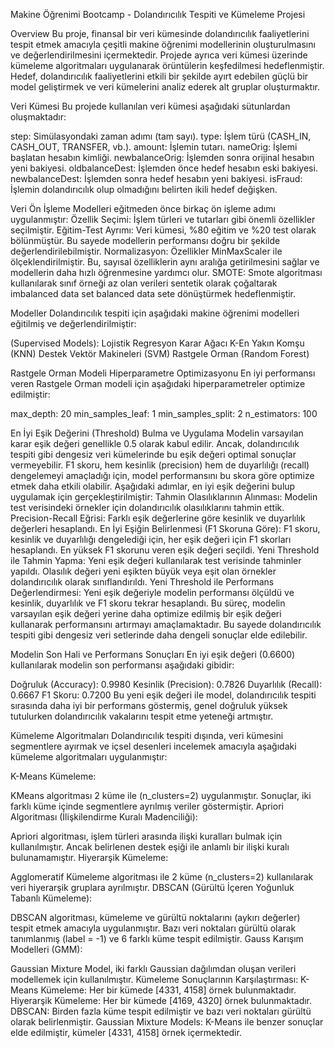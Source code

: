 Makine Öğrenimi Bootcamp - Dolandırıcılık Tespiti ve Kümeleme Projesi

Overview
Bu proje, finansal bir veri kümesinde dolandırıcılık faaliyetlerini tespit etmek amacıyla çeşitli makine öğrenimi modellerinin oluşturulmasını ve değerlendirilmesini içermektedir. Projede ayrıca veri kümesi üzerinde kümeleme algoritmaları uygulanarak örüntülerin keşfedilmesi hedeflenmiştir. Hedef, dolandırıcılık faaliyetlerini etkili bir şekilde ayırt edebilen güçlü bir model geliştirmek ve veri kümelerini analiz ederek alt gruplar oluşturmaktır.

Veri Kümesi
Bu projede kullanılan veri kümesi aşağıdaki sütunlardan oluşmaktadır:

step: Simülasyondaki zaman adımı (tam sayı).
type: İşlem türü (CASH_IN, CASH_OUT, TRANSFER, vb.).
amount: İşlemin tutarı.
nameOrig: İşlemi başlatan hesabın kimliği.
newbalanceOrig: İşlemden sonra orijinal hesabın yeni bakiyesi.
oldbalanceDest: İşlemden önce hedef hesabın eski bakiyesi.
newbalanceDest: İşlemden sonra hedef hesabın yeni bakiyesi.
isFraud: İşlemin dolandırıcılık olup olmadığını belirten ikili hedef değişken.

Veri Ön İşleme
Modelleri eğitmeden önce birkaç ön işleme adımı uygulanmıştır:
Özellik Seçimi: İşlem türleri ve tutarları gibi önemli özellikler seçilmiştir.
Eğitim-Test Ayrımı: Veri kümesi, %80 eğitim ve %20 test olarak bölünmüştür. Bu sayede modellerin performansı doğru bir şekilde değerlendirilebilmiştir.
Normalizasyon: Özellikler MinMaxScaler ile ölçeklendirilmiştir. Bu, sayısal özelliklerin aynı aralığa getirilmesini sağlar ve modellerin daha hızlı öğrenmesine yardımcı olur.
SMOTE: Smote algoritması kullanılarak sınıf örneği az olan verileri sentetik olarak çoğaltarak imbalanced data set balanced data sete dönüştürmek hedeflenmiştir.

Modeller
Dolandırıcılık tespiti için aşağıdaki makine öğrenimi modelleri eğitilmiş ve değerlendirilmiştir:

(Supervised Models):
Lojistik Regresyon
Karar Ağacı
K-En Yakın Komşu (KNN)
Destek Vektör Makineleri (SVM)
Rastgele Orman (Random Forest)

Rastgele Orman Modeli Hiperparametre Optimizasyonu
En iyi performansı veren Rastgele Orman modeli için aşağıdaki hiperparametreler optimize edilmiştir:

max_depth: 20
min_samples_leaf: 1
min_samples_split: 2
n_estimators: 100

En İyi Eşik Değerini (Threshold) Bulma ve Uygulama
Modelin varsayılan karar eşik değeri genellikle 0.5 olarak kabul edilir. Ancak, dolandırıcılık tespiti gibi dengesiz veri kümelerinde bu eşik değeri optimal sonuçlar vermeyebilir. F1 skoru, hem kesinlik (precision) hem de duyarlılığı (recall) dengelemeyi amaçladığı için, model performansını bu skora göre optimize etmek daha etkili olabilir. Aşağıdaki adımlar, en iyi eşik değerini bulup uygulamak için gerçekleştirilmiştir:
Tahmin Olasılıklarının Alınması: Modelin test verisindeki örnekler için dolandırıcılık olasılıklarını tahmin ettik.
Precision-Recall Eğrisi: Farklı eşik değerlerine göre kesinlik ve duyarlılık değerleri hesaplandı.
En İyi Eşiğin Belirlenmesi (F1 Skoruna Göre): F1 skoru, kesinlik ve duyarlılığı dengelediği için, her eşik değeri için F1 skorları hesaplandı. En yüksek F1 skorunu veren eşik değeri seçildi.
Yeni Threshold ile Tahmin Yapma: Yeni eşik değeri kullanılarak test verisinde tahminler yapıldı. Olasılık değeri yeni eşikten büyük veya eşit olan örnekler dolandırıcılık olarak sınıflandırıldı.
Yeni Threshold ile Performans Değerlendirmesi: Yeni eşik değeriyle modelin performansı ölçüldü ve kesinlik, duyarlılık ve F1 skoru tekrar hesaplandı.
Bu süreç, modelin varsayılan eşik değeri yerine daha optimize edilmiş bir eşik değeri kullanarak performansını artırmayı amaçlamaktadır. Bu sayede dolandırıcılık tespiti gibi dengesiz veri setlerinde daha dengeli sonuçlar elde edilebilir.

Modelin Son Hali ve Performans Sonuçları
En iyi eşik değeri (0.6600) kullanılarak modelin son performansı aşağıdaki gibidir:

Doğruluk (Accuracy): 0.9980
Kesinlik (Precision): 0.7826
Duyarlılık (Recall): 0.6667
F1 Skoru: 0.7200
Bu yeni eşik değeri ile model, dolandırıcılık tespiti sırasında daha iyi bir performans göstermiş, genel doğruluk yüksek tutulurken dolandırıcılık vakalarını tespit etme yeteneği artmıştır.

Kümeleme Algoritmaları
Dolandırıcılık tespiti dışında, veri kümesini segmentlere ayırmak ve içsel desenleri incelemek amacıyla aşağıdaki kümeleme algoritmaları uygulanmıştır:

K-Means Kümeleme:

KMeans algoritması 2 küme ile (n_clusters=2) uygulanmıştır.
Sonuçlar, iki farklı küme içinde segmentlere ayrılmış veriler göstermiştir.
Apriori Algoritması (İlişkilendirme Kuralı Madenciliği):

Apriori algoritması, işlem türleri arasında ilişki kuralları bulmak için kullanılmıştır. Ancak belirlenen destek eşiği ile anlamlı bir ilişki kuralı bulunamamıştır.
Hiyerarşik Kümeleme:

Agglomeratif Kümeleme algoritması ile 2 küme (n_clusters=2) kullanılarak veri hiyerarşik gruplara ayrılmıştır.
DBSCAN (Gürültü İçeren Yoğunluk Tabanlı Kümeleme):

DBSCAN algoritması, kümeleme ve gürültü noktalarını (aykırı değerler) tespit etmek amacıyla uygulanmıştır.
Bazı veri noktaları gürültü olarak tanımlanmış (label = -1) ve 6 farklı küme tespit edilmiştir.
Gauss Karışım Modelleri (GMM):

Gaussian Mixture Model, iki farklı Gaussian dağılımdan oluşan verileri modellemek için kullanılmıştır.
Kümeleme Sonuçlarının Karşılaştırması:
K-Means Kümeleme: Her bir kümede [4331, 4158] örnek bulunmaktadır.
Hiyerarşik Kümeleme: Her bir kümede [4169, 4320] örnek bulunmaktadır.
DBSCAN: Birden fazla küme tespit edilmiştir ve bazı veri noktaları gürültü olarak belirlenmiştir.
Gaussian Mixture Models: K-Means ile benzer sonuçlar elde edilmiştir, kümeler [4331, 4158] örnek içermektedir.
